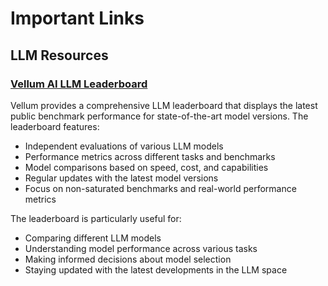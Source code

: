 # Important Links

## LLM Resources

### [Vellum AI LLM Leaderboard](https://www.vellum.ai/llm-leaderboard)
Vellum provides a comprehensive LLM leaderboard that displays the latest public benchmark performance for state-of-the-art model versions. The leaderboard features:
- Independent evaluations of various LLM models
- Performance metrics across different tasks and benchmarks
- Model comparisons based on speed, cost, and capabilities
- Regular updates with the latest model versions
- Focus on non-saturated benchmarks and real-world performance metrics

The leaderboard is particularly useful for:
- Comparing different LLM models
- Understanding model performance across various tasks
- Making informed decisions about model selection
- Staying updated with the latest developments in the LLM space

